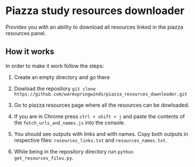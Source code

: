 # Piazza study resources downloader

Provides you with an ability to download all resources linked in the piazza resources panel.

## How it works

In order to make it work follow the steps:

1. Create an empty directory and go there

2. Dowload the repository `git clone https://github.com/warmspringwinds/piazza_resources_downloader.git`

3. Go to piazza resources page where all the resources can be dowloaded.

4. If you are in Chrome press `ctrl + shift + j` and paste the contents of the `fetch_urls_and_names.js`
into the console.

5. You should see outputs with links and with names. Copy both outputs in respective files:
`resources_links.txt` and `resources_names.txt`.

6. While being in the repository directory run `python get_resources_files.py`.